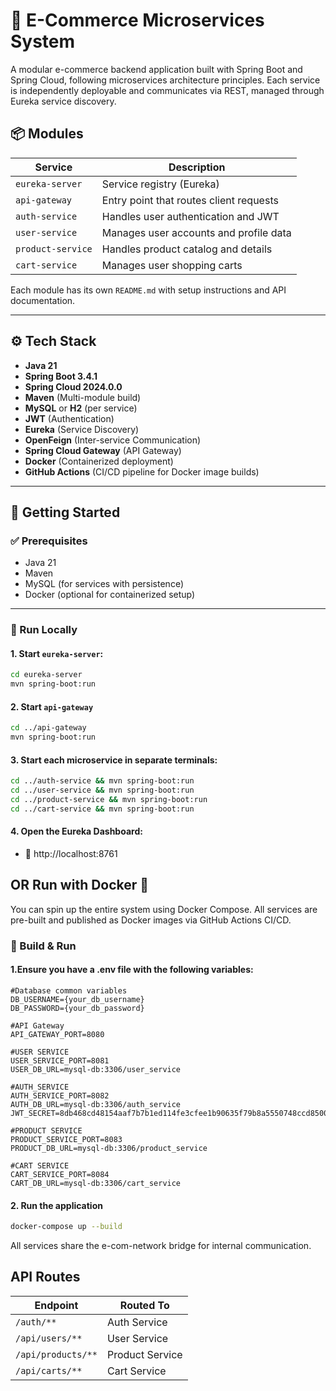 # 🛒 E-Commerce Microservices System

A modular e-commerce backend application built with Spring Boot and Spring Cloud, following microservices architecture principles. Each service is independently deployable and communicates via REST, managed through Eureka service discovery.

## 📦 Modules

| Service           | Description                             |
|-------------------|-----------------------------------------|
| `eureka-server`   | Service registry (Eureka)               |
| `api-gateway`     | Entry point that routes client requests |
| `auth-service`    | Handles user authentication and JWT     |
| `user-service`    | Manages user accounts and profile data  |
| `product-service` | Handles product catalog and details     |
| `cart-service`    | Manages user shopping carts             |

Each module has its own `README.md` with setup instructions and API documentation.

---

## ⚙️ Tech Stack

- **Java 21**
- **Spring Boot 3.4.1**
- **Spring Cloud 2024.0.0**
- **Maven** (Multi-module build)
- **MySQL** or **H2** (per service)
- **JWT** (Authentication)
- **Eureka** (Service Discovery)
- **OpenFeign** (Inter-service Communication)
- **Spring Cloud Gateway** (API Gateway)
- **Docker** (Containerized deployment)
- **GitHub Actions** (CI/CD pipeline for Docker image builds)

---

## 🚀 Getting Started

### ✅ Prerequisites

- Java 21
- Maven
- MySQL (for services with persistence)
- Docker (optional for containerized setup)

---

### 🧪 Run Locally

#### 1. Start `eureka-server`:

```bash
cd eureka-server
mvn spring-boot:run
```

#### 2. Start `api-gateway`
```bash
cd ../api-gateway
mvn spring-boot:run
```

#### 3. Start each microservice in separate terminals:
```bash
cd ../auth-service && mvn spring-boot:run
cd ../user-service && mvn spring-boot:run
cd ../product-service && mvn spring-boot:run
cd ../cart-service && mvn spring-boot:run
```

#### 4. Open the Eureka Dashboard:
- 📍 http://localhost:8761

## OR Run with Docker 🐳
You can spin up the entire system using Docker Compose. All services are pre-built and published as Docker images via GitHub Actions CI/CD.

### 🔧 Build & Run
#### 1.Ensure you have a .env file with the following variables:
```env
#Database common variables
DB_USERNAME={your_db_username}
DB_PASSWORD={your_db_password}

#API Gateway
API_GATEWAY_PORT=8080

#USER SERVICE
USER_SERVICE_PORT=8081
USER_DB_URL=mysql-db:3306/user_service

#AUTH_SERVICE
AUTH_SERVICE_PORT=8082
AUTH_DB_URL=mysql-db:3306/auth_service
JWT_SECRET=8db468cd48154aaf7b7b1ed114fe3cfee1b90635f79b8a5550748ccd85004c61

#PRODUCT SERVICE
PRODUCT_SERVICE_PORT=8083
PRODUCT_DB_URL=mysql-db:3306/product_service

#CART SERVICE
CART_SERVICE_PORT=8084
CART_DB_URL=mysql-db:3306/cart_service
```

#### 2. Run the application 
```bash
docker-compose up --build
```

All services share the e-com-network bridge for internal communication.

## API Routes

| **Endpoint**          | **Routed To**      |
|------------------------|--------------------|
| `/auth/**`             | Auth Service       |
| `/api/users/**`        | User Service       |
| `/api/products/**`     | Product Service    |
| `/api/carts/**`        | Cart Service       |


